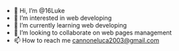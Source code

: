 - 👋 Hi, I’m @16Luke
- 👀 I’m interested in web developing
- 🌱 I’m currently learning web developing
- 💞️ I’m looking to collaborate on web pages management
- 📫 How to reach me cannoneluca2003@gmail.com 

<!---
16Luke/16Luke is a ✨ special ✨ repository because its `README.md` (this file) appears on your GitHub profile.
You can click the Preview link to take a look at your changes.
--->
